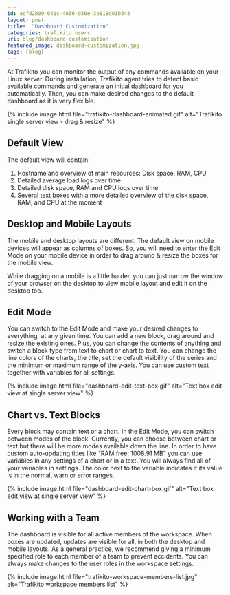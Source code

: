 ```yaml
---
id: aefd2b09-041c-4650-930e-3b818d01b343
layout: post
title:  "Dashboard Customization"
categories: trafikito users
uri: blog/dashboard-customization
featured_image: dashboard-customization.jpg
tags: [blog]
---
```



<p>
    At Trafikito you can monitor the output of any commands available on your Linux server. During installation,
    Trafikito agent tries to detect basic available commands and generate an initial dashboard for you automatically.
    Then, you can make desired changes to the default dashboard as it is very flexible.
</p>
<!--more-->

{% include image.html file="trafikito-dashboard-animated.gif" alt="Trafikito single server view - drag & resize" %}

<h2>Default View</h2>

<p>The default view will contain:</p>

<ol>
    <li>Hostname and overview of main resources: Disk space, RAM, CPU</li>
    <li>Detailed average load logs over time</li>
    <li>Detailed disk space, RAM and CPU logs over time</li>
    <li>Several text boxes with a more detailed overview of the disk space, RAM, and CPU at the moment</li>
</ol>

<h2>Desktop and Mobile Layouts</h2>
<p>
    The mobile and desktop layouts are different. The default view on mobile devices will appear as columns of boxes.
    So, you will need to enter the Edit Mode on your mobile device in order to drag around & resize the boxes for the
    mobile view.
</p>
<p>
    While dragging on a mobile is a little harder, you can just narrow the window of your browser on the desktop to view
    mobile layout and edit it on the desktop too.
</p>
<h2>Edit Mode</h2>
<p>
    You can switch to the Edit Mode and make your desired changes to everything, at any given time. You can add a new
    block, drag around and resize the existing ones. Plus, you can change the contents of anything and switch a block
    type from text to chart or chart to text. You can change the line colors of the charts, the title, set the default
    visibility of the series and the minimum or maximum range of the y-axis. You can use custom text together with
    variables for all settings.
</p>
{% include image.html file="dashboard-edit-text-box.gif" alt="Text box edit view at single server view" %}

<h2>Chart vs. Text Blocks</h2>
<p>
    Every block may contain text or a chart. In the Edit Mode, you can switch between modes of the block. Currently, you
    can choose between chart or text but there will be more modes available down the line. In order to have custom
    auto-updating titles like “RAM free: 1008.91 MB” you can use variables in any settings of a chart or in a text. You
    will always find all of your variables in settings. The color next to the variable indicates if its value is in the
    <span class="t-range-normal t-txt-white t-p3 t-mh3">normal</span>, <span
        class="t-range-warning t-txt-white t-p3 t-mh3">warn</span> or
    <span class="t-range-error t-txt-white t-p3 t-mh3">error</span> ranges.
</p>


{% include image.html file="dashboard-edit-chart-box.gif" alt="Text box edit view at single server view" %}

<h2>Working with a Team</h2>
<p>
    The dashboard is visible for all active members of the workspace. When boxes are updated, updates are visible for
    all, in both the desktop and mobile layouts. As a general practice, we recommend giving a minimum specified role to
    each member of a team to prevent accidents. You can always make changes to the user roles in the workspace settings.
</p>


{% include image.html file="trafikito-workspace-members-list.jpg" alt="Trafikito workspace members list" %}
